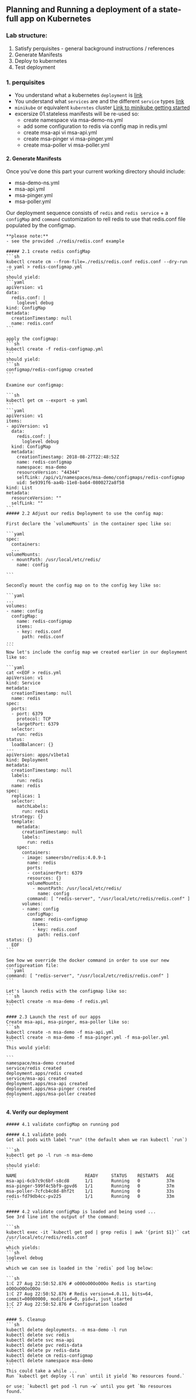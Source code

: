 ## Planning and Running a deployment of a state-full app on Kubernetes

### Lab structure:
1. Satisfy perquisites - general background instructions / references
2. Generate Manifests
3. Deploy to kubernetes
4. Test deployment

  ### 1. perquisites

  - You understand what a kubernetes `deployment` is [link](https://kubernetes.io/docs/concepts/workloads/controllers/deployment/)
  - You understand what `services` are and the different `service` types [link](https://kubernetes.io/docs/concepts/services-networking/service/)
  - `minikube` or equivalent `kuberntes` cluster [Link to minikube getting started]()
  - excersize 01.stateless manifests will be re-used so:
    - create namespace via msa-demo-ns.yml
    - add some configuration to redis via config map in redis.yml
    - create msa-api vi msa-api.yml
    - create msa-pinger vi msa-pinger.yml
    - create msa-poller vi msa-poller.yml


  #### 2. Generate Manifests
  Once you've done this part your current working directory should include:
  - msa-demo-ns.yml
  - msa-api.yml
  - msa-pinger.yml
  - msa-poller.yml

  Our deployment sequence consists of `redis` and `redis service` + a `configMap` and `command` customization to rell redis to use that redis.conf file populated by the configmap.

    **please note:**
    - see the provided ./redis/redis.conf example

    ##### 2.1 create redis configMap
    ```sh
    kubectl create cm --from-file=./redis/redis.conf redis.conf --dry-run -o yaml > redis-configmap.yml
    ```
    should yield:
    ```yaml
    apiVersion: v1
    data:
      redis.conf: |
        loglevel debug
    kind: ConfigMap
    metadata:
      creationTimestamp: null
      name: redis.conf
    ```

    apply the configmap:
    ```sh
    kubectl create -f redis-configmap.yml
    ```
    should yield:
    ```sh
    configmap/redis-configmap created
    ```

    Examine our configmap:

    ```sh
    kubectl get cm --export -o yaml
    ```
    ```yaml
    apiVersion: v1
    items:
    - apiVersion: v1
      data:
        redis.conf: |
          loglevel debug
      kind: ConfigMap
      metadata:
        creationTimestamp: 2018-08-27T22:48:52Z
        name: redis-configmap
        namespace: msa-demo
        resourceVersion: "44344"
        selfLink: /api/v1/namespaces/msa-demo/configmaps/redis-configmap
        uid: 5e9391f6-aa4b-11e8-ba64-0800272a8f58
    kind: List
    metadata:
      resourceVersion: ""
      selfLink: ""
    ```
    ##### 2.2 Adjust our redis Deployment to use the config map:

    First declare the `volumeMounts` in the container spec like so:

    ```yaml
    spec:
      containers:
      ...
    volumeMounts:
      - mountPath: /usr/local/etc/redis/
        name: config

    ```

    Secondly mount the config map on to the config key like so:

    ```yaml
    ...
    volumes:
    - name: config
      configMap:
        name: redis-configmap
        items:
        - key: redis.conf
          path: redis.conf
    ...
    ```
    Now let's include the config map we created earlier in our deployment like so:

    ```yaml
    cat <<EOF > redis.yml
    apiVersion: v1
    kind: Service
    metadata:
      creationTimestamp: null
      name: redis
    spec:
      ports:
      - port: 6379
        protocol: TCP
        targetPort: 6379
      selector:
        run: redis
    status:
      loadBalancer: {}
    ---
    apiVersion: apps/v1beta1
    kind: Deployment
    metadata:
      creationTimestamp: null
      labels:
        run: redis
      name: redis
    spec:
      replicas: 1
      selector:
        matchLabels:
          run: redis
      strategy: {}
      template:
        metadata:
          creationTimestamp: null
          labels:
            run: redis
        spec:
          containers:
          - image: sameersbn/redis:4.0.9-1
            name: redis
            ports:
            - containerPort: 6379
            resources: {}
            volumeMounts:
              - mountPath: /usr/local/etc/redis/
                name: config
            command: [ "redis-server", "/usr/local/etc/redis/redis.conf" ]
          volumes:
          - name: config
            configMap:
              name: redis-configmap
              items:
              - key: redis.conf
                path: redis.conf
    status: {}
      EOF
    ```

    See how we override the docker command in order to use our new configureation file:
    ```yaml
    command: [ "redis-server", "/usr/local/etc/redis/redis.conf" ]
    ```

    Let's launch redis with the configmap like so:
    ```sh
    kubectl create -n msa-demo -f redis.yml
    ```

    #### 2.3 Launch the rest of our apps
    Create msa-api, msa-pinger, msa-poller like so:
    ```sh
    kubectl create -n msa-demo -f msa-api.yml
    kubectl create -n msa-demo -f msa-pinger.yml -f msa-poller.yml
    ```
    This would yield:

    ```
    namespace/msa-demo created
    service/redis created
    deployment.apps/redis created
    service/msa-api created
    deployment.apps/msa-api created
    deployment.apps/msa-pinger created
    deployment.apps/msa-poller created
    ```

  #### 4. Verify our deployment
    ##### 4.1 validate configMap on running pod

    ##### 4.1 validate pods
    Get all pods with label "run" (the default when we ran kubectl `run`)

    ```sh
    kubectl get po -l run -n msa-demo
    ```
    should yield:
    ```
    NAME                          READY     STATUS    RESTARTS   AGE
    msa-api-6cb7c9c6bf-s8cd8      1/1       Running   0          37m
    msa-pinger-599f4c5bf9-gpvd6   1/1       Running   0          37m
    msa-poller-7cfcb4c8d-8hf2t    1/1       Running   0          33s
    redis-fd79db4cc-pv225         1/1       Running   0          33m
    ```

    ##### 4.2 validate configMap is loaded and being used ...
    See 3rd line int the output of the command:

    ```sh
    kubectl exec -it `kubectl get pod | grep redis | awk '{print $1}'` cat /usr/local/etc/redis/redis.conf
    ```
    which yields:
    ```sh
    loglevel debug
    ```
    which we can see is loaded in the `redis` pod log below:

    ```sh
    1:C 27 Aug 22:50:52.876 # oO0OoO0OoO0Oo Redis is starting oO0OoO0OoO0Oo
    1:C 27 Aug 22:50:52.876 # Redis version=4.0.11, bits=64, commit=00000000, modified=0, pid=1, just started
    1:C 27 Aug 22:50:52.876 # Configuration loaded
    ```

    #### 5. Cleanup
    ```sh
    kubectl delete deployments. -n msa-demo -l run
    kubectl delete svc redis
    kubectl delete svc msa-api
    kubectl delete pvc redis-data
    kubectl delete pv redis-data
    kubectl delete cm redis-configmap
    kubectl delete namespace msa-demo
    ```
    This could take a while ...
    Run `kubectl get deploy -l run` until it yield `No resources found.`

    or use: `kubectl get pod -l run -w` until you get `No resources found.`
